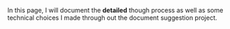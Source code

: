 In this page, I will document the **detailed** though process as well as some technical choices I made through out the document suggestion project.


